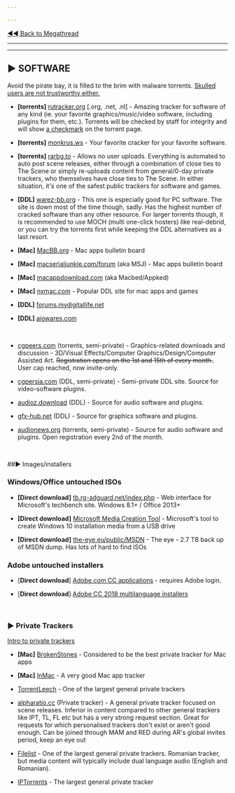 ---
---
[◄◄ Back to Megathread](https://www.reddit.com/r/Piracy/wiki/megathread)

---
---

## ► SOFTWARE

Avoid the pirate bay, it is filled to the brim with malware torrents. [Skulled users are not trustworthy either.](https://www.reddit.com/r/Piracy/comments/cxbn33/psa_ransomware_all_current_vegas_pro_17_torrents/)

* **[torrents]** [rutracker.org](http://rutracker.org/) [.org, .net, .nl] - Amazing tracker for software of any kind (ie. your favorite graphics/music/video software, including plugins for them, etc.). Torrents will be checked by staff for integrity and will show [a checkmark](https://i.imgur.com/GpZIvRq.jpg) on the torrent page.

* **[torrents]** [monkrus.ws](http://w13.monkrus.ws/) - Your favorite cracker for your favorite software.
* **[torrents]** [rarbg.to](https://rarbg.to/) - Allows no user uploads. Everything is automated to auto post scene releases, either through a combination of close ties to The Scene or simply re-uploads content from general/0-day private trackers, who themselves have close ties to The Scene. In either situation, it's one of the safest public trackers for software and games.
* **[DDL]** [warez-bb.org](http://warez-bb.org/) - This one is especially good for PC software. The site is down most of the time though, sadly. Has the highest number of cracked software than any other resource. For larger torrents though, it is recommended to use MOCH (multi one-click hosters) like real-debrid, or you can try the torrents first while keeping the DDL alternatives as a last resort.
* **[Mac]** [MacBB.org](https://macbb.org/) - Mac apps bulletin board
* **[Mac]** [macserialjunkie.com/forum](https://www.macserialjunkie.com/forum/) (aka MSJ) - Mac apps bulletin board
* **[Mac]** [macappdownload.com](https://www.macappdownload.com/) (aka Macbed/Appked)
* **[Mac]** [nxmac.com](https://nxmac.com/) - Popular DDL site for mac apps and games
* **[DDL]** [forums.mydigitallife.net](https://forums.mydigitallife.net/)
* **[DDL]** [aiowares.com](https://www.aiowares.com/)


&nbsp;

* [cgpeers.com](https://www.cgpeers.com) (torrents, semi-private) - Graphics-related downloads and discussion - 3D/Visual Effects/Computer Graphics/Design/Computer Assisted Art. ~~Registration opens on the 1st and 15th of every month.~~. User cap reached, now invite-only.

* [cgpersia.com](https://forum.cgpersia.com/) (DDL, semi-private) - Semi-private DDL site. Source for video-software plugins.
* [audioz.download](https://audioz.download/) (DDL) - Source for audio software and plugins.
* [gfx-hub.net](https://gfx-hub.net/) (DDL) - Source for graphics software and plugins.
* [audionews.org](https://audionews.org/) (torrents, semi-private) - Source for audio software and plugins. Open registration every 2nd of the month.

&nbsp;





##► Images/installers

### Windows/Office untouched ISOs

* **[Direct download]** [tb.rg-adguard.net/index.php](https://tb.rg-adguard.net/index.php) - Web interface for Microsoft's techbench site. Windows 8.1+ / Office 2013+
* **[Direct download]** [Microsoft Media Creation Tool](https://www.microsoft.com/en-us/software-download/windows10) - Microsoft's tool to create Windows 10 installation media from a USB drive
* **[Direct download]** [the-eye.eu/public/MSDN](https://the-eye.eu/public/MSDN/) - The eye - 2.7 TB back up of MSDN dump. Has lots of hard to find ISOs

### Adobe untouched installers

* [**Direct download**] [Adobe.com CC applications](https://helpx.adobe.com/creative-cloud/kb/creative-cloud-apps-download.html) - requires Adobe login.
* [**Direct download**] [Adobe CC 2018 multilanguage installers](http://prodesigntools.com/adobe-cc-2018-direct-download-links.html)

&nbsp;




### ► **Private Trackers**

[Intro to private trackers](https://www.reddit.com/r/Piracy/wiki/guides/private_trackers)

* **[Mac]** [BrokenStones](https://brokenstones.club) - Considered to be the best private tracker for Mac apps

* **[Mac]** [InMac](https://inmac.org/login/) - A very good Mac app tracker
* [TorrentLeech](https://www.torrentleech.org/) - One of the largest general private trackers
* [alpharatio.cc](https://alpharatio.cc/) (Private tracker) - A general private tracker focused on scene releases. Inferior in content compared to other general trackers like IPT, TL, FL etc but has a very strong request section. Great for requests for which personalised trackers don't exist or aren't good enough. Can be joined through MAM and RED during AR's global invites period, keep an eye out
* [Filelist](https://filelist.ro/) - One of the largest general private trackers. Romanian tracker, but media content will typically include dual language audio (English and Romanian).
* [IPTorrents](http://iptorrents.com/) - The largest general private tracker

&nbsp;
